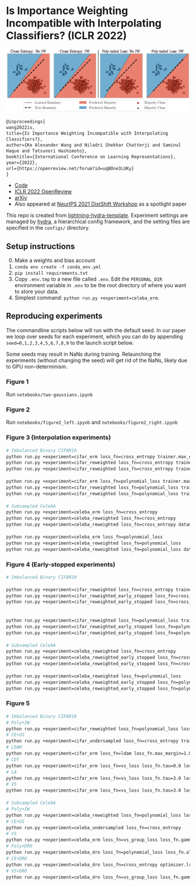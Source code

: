 # Is Importance Weighting Incompatible with Interpolating Classifiers?  (ICLR 2022)

![Polynomially-tailed loss correcting for distribution shift](media/two-gaussians.jpg)
```
@inproceedings{
wang2022is,
title={Is Importance Weighting Incompatible with Interpolating Classifiers?},
author={Ke Alexander Wang and Niladri Shekhar Chatterji and Saminul Haque and Tatsunori Hashimoto},
booktitle={International Conference on Learning Representations},
year={2022},
url={https://openreview.net/forum?id=uqBOne3LUKy}
}
```

- [Code](https://github.com/KeAWang/importance-weighting-interpolating-classifiers)
- [ICLR 2022 OpenReview](https://openreview.net/forum?id=uqBOne3LUKy)
- [arXiv](https://arxiv.org/abs/2112.12986)
- Also appeared at [NeurIPS 2021 DistShift Workshop](https://sites.google.com/view/distshift2021) as a spotlight paper

This repo is created from [lightning-hydra-template](https://github.com/ashleve/lightning-hydra-template).
Experiment settings are managed by [hydra](https://hydra.cc/), a hierarchical config framework, and the setting files are specified in the `configs/` directory.

## Setup instructions

0. Make a weights and bias account
1. `conda env create -f conda_env.yml`
2. `pip install requirements.txt`
3. Copy `.env.tmp` to a new file called `.env`. Edit the `PERSONAL_DIR` environment variable in `.env` to be the root directory of where you want to store your data.
4. Simplest command: `python run.py +experiment=celeba_erm`.

## Reproducing experiments

The commandline scripts below will run with the default seed. In our paper we loop over seeds for each experiment, which you can do by appending `seed=0,1,2,3,4,5,6,7,8,9` to the launch script below.

Some seeds may result in NaNs during training. Relaunching the experiments (without changing the seed) will get rid of the NaNs, likely due to GPU non-determinism.

### Figure 1

Run `notebooks/two-gaussians.ipynb`

### Figure 2

Run `notebooks/figure2_left.ipynb` and `notebooks/figure2_right.ipynb`

### Figure 3 (Interpolation experiments)

```bash
# Imbalanced Binary CIFAR10
python run.py +experiment=cifar_erm loss_fn=cross_entropy trainer.max_epochs=400
python run.py +experiment=cifar_reweighted loss_fn=cross_entropy trainer.max_epochs=400
python run.py +experiment=cifar_reweighted loss_fn=cross_entropy trainer.max_epochs=400 datamodule.train_weight_exponent=1.5 optimizer.momentum=0. optimizer.lr=0.008 

python run.py +experiment=cifar_erm loss_fn=polynomial_loss trainer.max_epochs=400
python run.py +experiment=cifar_reweighted loss_fn=polynomial_loss trainer.max_epochs=400
python run.py +experiment=cifar_reweighted loss_fn=polynomial_loss trainer.max_epochs=400 datamodule.train_weight_exponent=1.5 optimizer.momentum=0. optimizer.lr=0.008 

# Subsampled CelebA
python run.py +experiment=celeba_erm loss_fn=cross_entropy 
python run.py +experiment=celeba_reweighted loss_fn=cross_entropy 
python run.py +experiment=celeba_reweighted loss_fn=cross_entropy datamodule.train_weight_exponent=2.0 trainer.max_epochs=100

python run.py +experiment=celeba_erm loss_fn=polynomial_loss
python run.py +experiment=celeba_reweighted loss_fn=polynomial_loss
python run.py +experiment=celeba_reweighted loss_fn=polynomial_loss datamodule.train_weight_exponent=2.0 trainer.max_epochs=100
```

### Figure 4 (Early-stopped experiments)

```bash
# Imbalanced Binary CIFAR10

python run.py +experiment=cifar_reweighted loss_fn=cross_entropy trainer.max_epochs=400
python run.py +experiment=cifar_reweighted_early_stopped loss_fn=cross_entropy trainer.max_epochs=400
python run.py +experiment=cifar_reweighted_early_stopped loss_fn=cross_entropy trainer.max_epochs=400 datamodule.train_weight_exponent=1.5 optimizer.momentum=0. optimizer.lr=0.008 


python run.py +experiment=cifar_reweighted loss_fn=polynomial_loss trainer.max_epochs=400
python run.py +experiment=cifar_reweighted_early_stopped loss_fn=polynomial_loss trainer.max_epochs=400
python run.py +experiment=cifar_reweighted_early_stopped loss_fn=polynomial_loss trainer.max_epochs=400 datamodule.train_weight_exponent=1.5 optimizer.momentum=0. optimizer.lr=0.008 

# Subsampled CelebA
python run.py +experiment=celeba_reweighted loss_fn=cross_entropy 
python run.py +experiment=celeba_reweighted_early_stopped loss_fn=cross_entropy
python run.py +experiment=celeba_reweighted_early_stopped loss_fn=cross_entropy datamodule.train_weight_exponent=2.0 trainer.max_epochs=100

python run.py +experiment=celeba_reweighted loss_fn=polynomial_loss
python run.py +experiment=celeba_reweighted_early_stopped loss_fn=polynomial_loss
python run.py +experiment=celeba_reweighted_early_stopped loss_fn=polynomial_loss datamodule.train_weight_exponent=2.0 trainer.max_epochs=100

```

### Figure 5

```bash
# Imbalanced Binary CIFAR10
# Poly+IW
python run.py +experiment=cifar_reweighted loss_fn=polynomial_loss loss_fn.alpha=2.0 datamodule.train_weight_exponent=3.0 optimizer.momentum=0. optimizer.lr=0.08 trainer.max_epochs=600
# CE+US
python run.py +experiment=cifar_undersampled loss_fn=cross_entropy trainer.max_epochs=600
# LDAM
python run.py +experiment=cifar_erm loss_fn=ldam loss_fn.max_margin=1.0 loss_fn.num_per_class="[4000, 400]" trainer.max_epochs=300 optimizer.lr=0.01
# CDT
python run.py +experiment=cifar_erm loss_fn=vs_loss loss_fn.tau=0.0 loss_fn.gamma=0.5 loss_fn.num_per_class="[4000, 400]" trainer.max_epochs=300 optimizer.lr=0.01
# LA
python run.py +experiment=cifar_erm loss_fn=vs_loss loss_fn.tau=3.0 loss_fn.gamma=0.0 loss_fn.num_per_class="[4000,400]" trainer.max_epochs=300 optimizer.lr=0.01
# VS
python run.py +experiment=cifar_erm loss_fn=vs_loss loss_fn.tau=3.0 loss_fn.gamma=0.3 loss_fn.num_per_class="[4000,400]" trainer.max_epochs=300 optimizer.lr=0.01

# Subsampled CelebA
# Poly+IW
python run.py +experiment=celeba_reweighted loss_fn=polynomial_loss loss_fn.alpha=2.0 datamodule.train_weight_exponent=2.5 trainer.max_epochs=200
# CE+US
python run.py +experiment=celeba_undersampled loss_fn=cross_entropy
# VS
python run.py +experiment=celeba_erm loss_fn=vs_group_loss loss_fn.gamma=0.4 loss_fn.num_per_group="[1446,1308,468,33]"
# Poly+DRO
python run.py +experiment=celeba_dro loss_fn=polynomial_loss loss_fn.alpha=2.0 optimizer.lr=0.001 trainer.max_epochs=200 model.adv_probs_lr=0.05
# CE+DRO
python run.py +experiment=celeba_dro loss_fn=cross_entropy optimizer.lr=0.001 trainer.max_epochs=200 model.adv_probs_lr=0.05
# VS+DRO
python run.py +experiment=celeba_dro loss_fn=vs_group_loss loss_fn.gamma=0.4 loss_fn.num_per_group="[1446,1308,468,33]" optimizer.lr=0.001 trainer.max_epochs=200 model.adv_probs_lr=0.05
```

